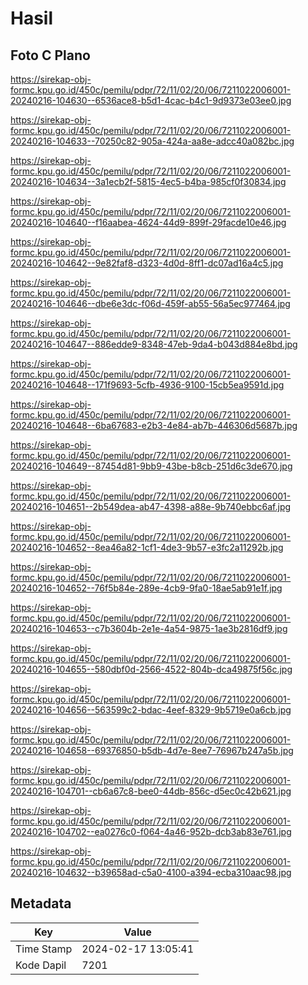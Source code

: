 # Hasil

## Foto C Plano

https://sirekap-obj-formc.kpu.go.id/450c/pemilu/pdpr/72/11/02/20/06/7211022006001-20240216-104630--6536ace8-b5d1-4cac-b4c1-9d9373e03ee0.jpg

https://sirekap-obj-formc.kpu.go.id/450c/pemilu/pdpr/72/11/02/20/06/7211022006001-20240216-104633--70250c82-905a-424a-aa8e-adcc40a082bc.jpg

https://sirekap-obj-formc.kpu.go.id/450c/pemilu/pdpr/72/11/02/20/06/7211022006001-20240216-104634--3a1ecb2f-5815-4ec5-b4ba-985cf0f30834.jpg

https://sirekap-obj-formc.kpu.go.id/450c/pemilu/pdpr/72/11/02/20/06/7211022006001-20240216-104640--f16aabea-4624-44d9-899f-29facde10e46.jpg

https://sirekap-obj-formc.kpu.go.id/450c/pemilu/pdpr/72/11/02/20/06/7211022006001-20240216-104642--9e82faf8-d323-4d0d-8ff1-dc07ad16a4c5.jpg

https://sirekap-obj-formc.kpu.go.id/450c/pemilu/pdpr/72/11/02/20/06/7211022006001-20240216-104646--dbe6e3dc-f06d-459f-ab55-56a5ec977464.jpg

https://sirekap-obj-formc.kpu.go.id/450c/pemilu/pdpr/72/11/02/20/06/7211022006001-20240216-104647--886edde9-8348-47eb-9da4-b043d884e8bd.jpg

https://sirekap-obj-formc.kpu.go.id/450c/pemilu/pdpr/72/11/02/20/06/7211022006001-20240216-104648--171f9693-5cfb-4936-9100-15cb5ea9591d.jpg

https://sirekap-obj-formc.kpu.go.id/450c/pemilu/pdpr/72/11/02/20/06/7211022006001-20240216-104648--6ba67683-e2b3-4e84-ab7b-446306d5687b.jpg

https://sirekap-obj-formc.kpu.go.id/450c/pemilu/pdpr/72/11/02/20/06/7211022006001-20240216-104649--87454d81-9bb9-43be-b8cb-251d6c3de670.jpg

https://sirekap-obj-formc.kpu.go.id/450c/pemilu/pdpr/72/11/02/20/06/7211022006001-20240216-104651--2b549dea-ab47-4398-a88e-9b740ebbc6af.jpg

https://sirekap-obj-formc.kpu.go.id/450c/pemilu/pdpr/72/11/02/20/06/7211022006001-20240216-104652--8ea46a82-1cf1-4de3-9b57-e3fc2a11292b.jpg

https://sirekap-obj-formc.kpu.go.id/450c/pemilu/pdpr/72/11/02/20/06/7211022006001-20240216-104652--76f5b84e-289e-4cb9-9fa0-18ae5ab91e1f.jpg

https://sirekap-obj-formc.kpu.go.id/450c/pemilu/pdpr/72/11/02/20/06/7211022006001-20240216-104653--c7b3604b-2e1e-4a54-9875-1ae3b2816df9.jpg

https://sirekap-obj-formc.kpu.go.id/450c/pemilu/pdpr/72/11/02/20/06/7211022006001-20240216-104655--580dbf0d-2566-4522-804b-dca49875f56c.jpg

https://sirekap-obj-formc.kpu.go.id/450c/pemilu/pdpr/72/11/02/20/06/7211022006001-20240216-104656--563599c2-bdac-4eef-8329-9b5719e0a6cb.jpg

https://sirekap-obj-formc.kpu.go.id/450c/pemilu/pdpr/72/11/02/20/06/7211022006001-20240216-104658--69376850-b5db-4d7e-8ee7-76967b247a5b.jpg

https://sirekap-obj-formc.kpu.go.id/450c/pemilu/pdpr/72/11/02/20/06/7211022006001-20240216-104701--cb6a67c8-bee0-44db-856c-d5ec0c42b621.jpg

https://sirekap-obj-formc.kpu.go.id/450c/pemilu/pdpr/72/11/02/20/06/7211022006001-20240216-104702--ea0276c0-f064-4a46-952b-dcb3ab83e761.jpg

https://sirekap-obj-formc.kpu.go.id/450c/pemilu/pdpr/72/11/02/20/06/7211022006001-20240216-104632--b39658ad-c5a0-4100-a394-ecba310aac98.jpg


## Metadata

| Key        | Value               |
| ---------- | ------------------- |
| Time Stamp | 2024-02-17 13:05:41 |
| Kode Dapil | 7201                |



